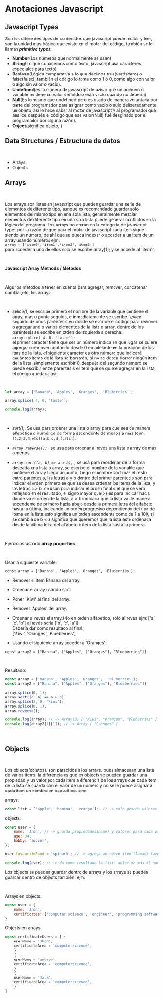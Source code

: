 # Anotaciones Javascript

## Javascript Types  

Son los diferentes tipos de contenidos que javascript puede recibir y leer, son la unidad más básica que existe en el motor del código, también se le llaman **_primitive types_**:

* **Number**(Los números que normalmente se usan)  
* **String**(Lo que conocemos como texto, javascript usa caracteres especiales para texto)
* **Boolean**(Lógica comparativa a lo que decimos true(verdadero) o false(falso), también el código lo toma como 1 ó 0, como algo con valor o algo sin valor o vacío).  
* **Undefined**(es la manera de javascript de avisar que un archuvo o variable no tiene un valor definido o está vacío cuando no debería)  
* **Null**(Es lo mismo que undefined pero es usado de manera voluntaria por parte del programador para asignar como vacío o nulo deliberadamente un objeto, así le hace saber al motor de javascript y al programador que analice después el código que ese valor(Null) fué desginado por el programador por alguna razón).  
* **Object**(significa objeto, )

## Data Structures / Estructura de datos  

</br>  

* Arrays  
* Objects  

## Arrays  

</br>  

Los arrays son listas en javascript que pueden guardar una serie de elementos de diferente tipo, aunque es recomendado guardar solo elementos del mismo tipo en una sola lista, generalmente mezclar elementos de diferente tipo en una sola lista puede generar conflictos en la lógica del programa. Los arrays no entran en la categoría de javascript types por la razón de que para el motor de javascript cada item sigue siendo un número, de ahí que se pueda indexar o acceder a un item de un array usando números ejm:  
`array = ['item0','item1','item2','item3']`  
para acceder a uno de ellos solo se escribe array[1]; y se accede al 'item1'.

</br>  

**Javascript Array Methods / Métodos**  

</br>  

Algunos métodos a tener en cuenta para agregar, remover, concatenar, cambiar,etc, los arrays:  

</br>  

* _splice()_, se escribe primero el nombre de la variable que contiene el array, más u punto seguido, e inmediatamente se escribe '_splice_' seguido de unos paréntesis en donde se escribe el código para remover o agregar uno o varios elementos de la lista o array, dentro de los paréntesis se escribe en orden de izquierda a derecha:  
`array.splice( 4, 0, 'taste');`  
 el primer caracter tiene que ser un número indica en que lugar se quiere agregar o remover contando desde 0 en adelante en la posición de los itms de la lista, el siguiente caracter es otro número que indicará cauántos items de la lista se borrarán, si no se desea borrar ningún item de la lista, simplemente escribir 0, después del segundo número se puede escribir entre paréntesis el item que se quiere agregar en la lista, el código quedaría así:  

</br>  

```javascript
let array = ['Banana', 'Apples', 'Oranges',  'Bluberries'];

array.splice( 4, 0, 'taste');

console.log(array);
```  

</br>  

* _sort();_,  Se usa para ordenar una lista o array para que sea de manera alfabética o numérica de forma ascendente de menos a más (ejm. `[1,2,3,4,etc][a,b,c,d,f,etc]`).  

* _`array.reverse();`_ , se usa para ordenar al revés una lista o array de más a menos.  

* _`array.sort((a, b) => a > b);`_ , se usa para reordenar de la forma deseada una lista o array, se escribe el nombre de la variable que contiene el array luego un punto, luego el nombre sort más el resto entre paréntesis, las letras a y b dentro del primer paréntesis son para indicar el orden primero en que se desea ordenar los items de la lista, y las letras a > b, se usan para indicar el orden final o el que se verá reflejado en el resultado, el signo mayor que(>) es para indicar hacis donde va el orden de la lista, a > b indicaría que la lista va de manera ascendente de primero hacia abajo desde la primera letra del alfabeto hasta la última, indicando un orden progresivo dependiendo del tipo de items en la lista esto significa un orden ascendente como de 1 a 100, si se cambia de b < a significa que queremos que la lista esté ordenada desde la última letra del alfabeto o item de la lista hasta la primera.  


</br>  

Ejercicios usando **array properties**  

</br>  

Usar la siguiente variable:  

`const array = ['Banana', 'Apples', 'Oranges', 'Bluberries'];`  

* Remover el item Banana del array.
* Ordenar el array usando sort.
* Poner 'Kiwi' al final del array.
* Remover 'Apples' del array.
* Ordenar al revés el array.(No en orden alfabetico, solo al revés ejm: ['a', 'c', 'b'] al revés sería ['b', 'c', 'a'])  
Debería dar como resultado al final:  
['Kiwi', 'Oranges', 'Blueberries']  

* Usando el siguiente array acceder a 'Oranges':

`const array2 = ["Banana", ["Apples", ["Oranges"], "Blueberries"]];`

</br>  

Resultado:

```javascript
const array = ['Banana', 'Apples', 'Oranges',  'Bluberries'];
const array2 = ["Banana", ["Apples", ["Oranges"], "Blueberries"]];

array.splice(0, 1);
array.sort((a, b) => a > b);
array.splice(3, 0, 'Kiwi');
array.splice(0, 1);
array.reverse();

console.log(array); // -> Array(3) [ "Kiwi", "Oranges", "Bluberries" ]
console.log(array2[1][1]); // -> Array [ "Oranges" ]
```

</br>  

## Objects  

</br>  

Los objects(objetos), son parecidos a los arrays, pues almacenan una lista de varios items, la diferencia es que en objects se pueden guardar una propiedad y un valor por cada item a diferencia de los arrays que cada item de la lista se guarda con el valor de un número y no se le puede asignar a cada item un nombre en específico. ejm:  

arrays:  

```javascript
const list = ['apple', 'banana', 'orange'];  // -> solo guarda valores por item.
```

objects:

````javascript
const user = {
    name: 'Jhon', // -> guarda propiedades(name) y valores para cada propiedad('Jhon')
    age: 34,
    hobby: 'soccer',
};  

user.favouriteFood = 'spinach'; // -> agrega un nuevo item llamado favouriteFood y su valor es de 'spinach' en el objeto 'user'  

console.log(user); // -> da como resultado la lista anterior más el nuevo item agregado =   { name: "Jhon", age: 34, hobby: "soccer", favouriteFood: "spinach" }
````

Los objects se pueden guardar dentro de arrays y los arrays se pueden guardar dentro de objects también. ejm:  

</br>  

Arrays en objects:

```javascript  
const user = {
    name: 'Jhon',
    certificates: ['computer science', 'engineer', 'programming software']
}  
```

Objects en arrays

```javascript
const certificateUsers = [ {
    userName = 'Jhon',
    certificateArea = 'computerscience',
    }
    {
    userName = 'andrew',
    certificateArea = 'computerscience',
    }
    {
    userName = 'Jack',
    certificateArea = 'computerscience',
    }
]
```  

